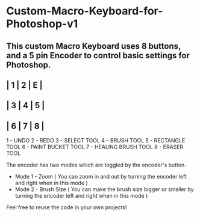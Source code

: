 # Custom-Macro-Keyboard-for-Photoshop-v1

This custom Macro Keyboard uses 8 buttons, and a 5 pin Encoder to control basic settings for Photoshop.
-------------
| 1 | 2 | E |
-------------
| 3 | 4 | 5 |
-------------
| 6 | 7 | 8 |
-------------

1 - UNDO
2 - REDO
3 - SELECT TOOL
4 - BRUSH TOOL
5 - RECTANGLE TOOL
6 - PAINT BUCKET TOOL
7 - HEALING BRUSH TOOL
8 - ERASER TOOL

The encoder has two modes which are toggled by the encoder's button.
  - Mode 1 - Zoom ( You can zoom in and out by turning the encoder left and right when in this mode )
  - Mode 2 - Brush Size ( You can make the brush size bigger or smaller by turning the encoder left and right when in this mode )

Feel free to reuse the code in your own projects!
